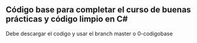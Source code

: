 ## Código base para completar el curso de buenas prácticas y código limpio en C#
Debe descargar el codigo y usar el branch master o 0-codigobase
